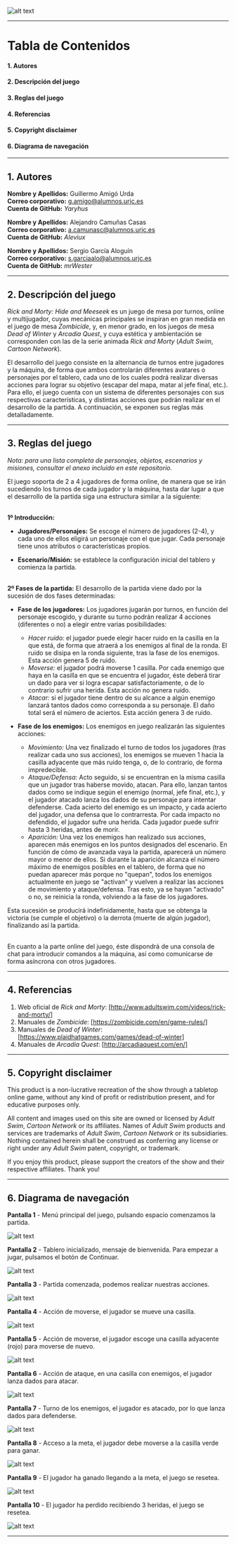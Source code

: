 ![alt text](https://github.com/Yaryhus/Rick-And-Morty-Hide-and-Meeseek/blob/master/HideAndMeeseeks/Material/Img/Otros/Logo.png "Rick and Morty: Hide and Meeseek")

---

# Tabla de Contenidos

  #### 1. Autores
  #### 2. Descripción del juego
  #### 3. Reglas del juego
  #### 4. Referencias
  #### 5. Copyright disclaimer 
  #### 6. Diagrama de navegación <br>

---

## 1. Autores

**Nombre y Apellidos:** Guillermo Amigó Urda <br>
**Correo corporativo:** g.amigo@alumnos.urjc.es <br>
**Cuenta de GitHub:** *Yaryhus* <br>

**Nombre y Apellidos:** Alejandro Camuñas Casas <br>
**Correo corporativo:** a.camunasc@alumnos.urjc.es <br>
**Cuenta de GitHub:** *Aleviux* <br>

**Nombre y Apellidos:** Sergio García Aloguín <br>
**Correo corporativo:** s.garciaalo@alumnos.urjc.es <br>
**Cuenta de GitHub:** *mrWester* <br>

---

## 2. Descripción del juego

*Rick and Morty: Hide and Meeseek* es un juego de mesa por turnos, online y multijugador, cuyas mecánicas principales se inspiran en gran medida en el juego de mesa *Zombicide*, y, en menor grado, en los juegos de mesa *Dead of Winter* y *Arcadia Quest*, y cuya estética y ambientación se corresponden con las de la serie animada *Rick and Morty* (*Adult Swim*, *Cartoon Network*).

El desarrollo del juego consiste en la alternancia de turnos entre jugadores y la máquina, de forma que ambos controlarán diferentes avatares o personajes por el tablero, cada uno de los cuales podrá realizar diversas acciones para lograr su objetivo (escapar del mapa, matar al jefe final, etc.). Para ello, el juego cuenta con un sistema de diferentes personajes con sus respectivas características, y distintas acciones que podrán realizar en el desarrollo de la partida. A continuación, se exponen sus reglas más detalladamente.

---

## 3. Reglas del juego

*Nota: para una lista completa de personajes, objetos, escenarios y misiones, consultar el anexo incluido en este repositorio.*

El juego soporta de 2 a 4 jugadores de forma online, de manera que se irán sucediendo los turnos de cada jugador y la máquina, hasta dar lugar a que el desarrollo de la partida siga una estructura similar a la siguiente: <br><br>

**1º Introducción:** 
- **Jugadores/Personajes:** Se escoge el número de jugadores (2-4), y cada uno de ellos eligirá un personaje con el que jugar. Cada personaje tiene unos atributos o características propios.

- **Escenario/Misión:** se establece la configuración inicial del tablero y comienza la partida. <br><br>

**2º Fases de la partida:** El desarrollo de la partida viene dado por la sucesión de dos fases determinadas:
- **Fase de los jugadores:** Los jugadores jugarán por turnos, en función del personaje escogido, y durante su turno podrán realizar 4 acciones (diferentes o no) a elegir entre varias posibilidades:
  - *Hacer ruido:* el jugador puede elegir hacer ruido en la casilla en la que está, de forma que atraerá a los enemigos al final de la ronda. El ruido se disipa en la ronda siguiente, tras la fase de los enemigos. Esta acción genera 5 de ruido.
  - *Moverse:* el jugador podrá moverse 1 casilla. Por cada enemigo que haya en la casilla en que se encuentra el jugador, éste deberá tirar un dado para ver si logra escapar satisfactoriamente, o de lo contrario sufrir una herida. Esta acción no genera ruido.
  - *Atacar:* si el jugador tiene dentro de su alcance a algún enemigo lanzará tantos dados como corresponda a su personaje. El daño total será el número de aciertos. Esta acción genera 3 de ruido.
 
- **Fase de los enemigos:** Los enemigos en juego realizarán las siguientes acciones: 
  - *Movimiento:* Una vez finalizado el turno de todos los jugadores (tras realizar cada uno sus acciones), los enemigos se mueven 1 hacia la casilla adyacente que más ruido tenga, o, de lo contrario, de forma impredecible.
  - *Ataque/Defensa:* Acto seguido, si se encuentran en la misma casilla que un jugador tras haberse movido, atacan. Para ello, lanzan tantos dados como se indique según el enemigo (normal, jefe final, etc.), y el jugador atacado lanza los dados de su personaje para intentar defenderse. Cada acierto del enemigo es un impacto, y cada acierto del jugador, una defensa que lo contrarresta. Por cada impacto no defendido, el jugador sufre una herida. Cada jugador puede sufrir hasta 3 heridas, antes de morir.
  - *Aparición:* Una vez los enemigos han realizado sus acciones, aparecen más enemigos en los puntos designados del escenario. En función de cómo de avanzada vaya la partida, aparecerá un número mayor o menor de ellos. Si durante la aparición alcanza el número máximo de enemigos posibles en el tablero, de forma que no puedan aparecer más porque no "quepan", todos los enemigos actualmente en juego se "activan" y vuelven a realizar las acciones de movimiento y ataque/defensa. Tras esto, ya se hayan "activado" o no, se reinicia la ronda, volviendo a la fase de los jugadores.

Esta sucesión se producirá indefinidamente, hasta que se obtenga la victoria (se cumple el objetivo) o la derrota (muerte de algún jugador), finalizando así la partida. <br><br>

En cuanto a la parte online del juego, éste dispondrá de una consola de chat para introducir comandos a la máquina, así como comunicarse de forma asíncrona con otros jugadores.

---

## 4. Referencias

1. Web oficial de *Rick and Morty*: [http://www.adultswim.com/videos/rick-and-morty/] <br>
2. Manuales de *Zombicide*: [https://zombicide.com/en/game-rules/] <br>
3. Manuales de *Dead of Winter*: [https://www.plaidhatgames.com/games/dead-of-winter] <br>
4. Manuales de *Arcadia Quest*: [http://arcadiaquest.com/en/] <br>

---

## 5. Copyright disclaimer

This product is a non-lucrative recreation of the show through a tabletop online game, without any kind of profit or redistribution present, and for educative purposes only. 

All content and images used on this site are owned or licensed by *Adult Swim*, *Cartoon Network* or its affiliates. 
Names of *Adult Swim* products and services are trademarks of *Adult Swim*, *Cartoon Network* or its subsidiaries.
Nothing contained herein shall be construed as conferring any license or right under any *Adult Swim* patent, copyright, or trademark.

If you enjoy this product, please support the creators of the show and their respective affiliates. Thank you!

---

## 6. Diagrama de navegación

**Pantalla 1** - Menú principal del juego, pulsando espacio comenzamos la partida.

![alt text](https://github.com/Yaryhus/Rick-And-Morty-Hide-and-Meeseek/blob/master/DiagramaNav/IMG%20(1).PNG "Rick and Morty: Hide and Meeseek")

**Pantalla 2** - Tablero inicializado, mensaje de bienvenida. Para empezar a jugar, pulsamos el botón de Continuar.

![alt text](https://github.com/Yaryhus/Rick-And-Morty-Hide-and-Meeseek/blob/master/DiagramaNav/IMG%20(2).PNG "Rick and Morty: Hide and Meeseek")

**Pantalla 3** - Partida comenzada, podemos realizar nuestras acciones.

![alt text](https://github.com/Yaryhus/Rick-And-Morty-Hide-and-Meeseek/blob/master/DiagramaNav/IMG%20(3).PNG "Rick and Morty: Hide and Meeseek")

**Pantalla 4** - Acción de moverse, el jugador se mueve una casilla.

![alt text](https://github.com/Yaryhus/Rick-And-Morty-Hide-and-Meeseek/blob/master/DiagramaNav/IMG%20(4).PNG "Rick and Morty: Hide and Meeseek")

**Pantalla 5** - Acción de moverse, el jugador escoge una casilla adyacente (rojo) para moverse de nuevo.

![alt text](https://github.com/Yaryhus/Rick-And-Morty-Hide-and-Meeseek/blob/master/DiagramaNav/IMG%20(5).PNG "Rick and Morty: Hide and Meeseek")

**Pantalla 6** - Acción de ataque, en una casilla con enemigos, el jugador lanza dados para atacar. 

![alt text](https://github.com/Yaryhus/Rick-And-Morty-Hide-and-Meeseek/blob/master/DiagramaNav/IMG%20(6).PNG "Rick and Morty: Hide and Meeseek")

**Pantalla 7** - Turno de los enemigos, el jugador es atacado, por lo que lanza dados para defenderse.

![alt text](https://github.com/Yaryhus/Rick-And-Morty-Hide-and-Meeseek/blob/master/DiagramaNav/IMG%20(7).PNG "Rick and Morty: Hide and Meeseek")

**Pantalla 8** - Acceso a la meta, el jugador debe moverse a la casilla verde para ganar.

![alt text](https://github.com/Yaryhus/Rick-And-Morty-Hide-and-Meeseek/blob/master/DiagramaNav/IMG%20(8).PNG "Rick and Morty: Hide and Meeseek")

**Pantalla 9** - El jugador ha ganado llegando a la meta, el juego se resetea. 

![alt text](https://github.com/Yaryhus/Rick-And-Morty-Hide-and-Meeseek/blob/master/DiagramaNav/IMG%20(9).PNG "Rick and Morty: Hide and Meeseek")

**Pantalla 10** - El jugador ha perdido recibiendo 3 heridas, el juego se resetea. 

![alt text](https://github.com/Yaryhus/Rick-And-Morty-Hide-and-Meeseek/blob/master/DiagramaNav/IMG%20(10).PNG "Rick and Morty: Hide and Meeseek")

---
